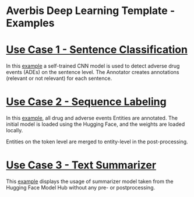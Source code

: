 # Averbis Deep Learning Template - Examples

# [Use Case 1 - Sentence Classification][EXAMPLE1]

In this [example][EXAMPLE1] a self-trained CNN model is used to detect adverse drug events (ADEs) on the sentence level. The Annotator creates annotations (relevant or not relevant) for each sentence.

# [Use Case 2 - Sequence Labeling][EXAMPLE2]

In this [example][EXAMPLE2], all drug and adverse events Entities are annotated. The initial model is loaded using the Hugging Face, and the weights are loaded locally.

Entities on the token level are merged to entity-level in the post-processing. 

# [Use Case 3 - Text Summarizer][EXAMPLE3]

This [example][EXAMPLE3] displays the usage of summarizer model taken from the Hugging Face Model Hub without any pre- or postprocessing.


[EXAMPLE1]: sentence_classification
[EXAMPLE2]: ../sequence_labeling
[EXAMPLE3]: ..examples/text_summarizer